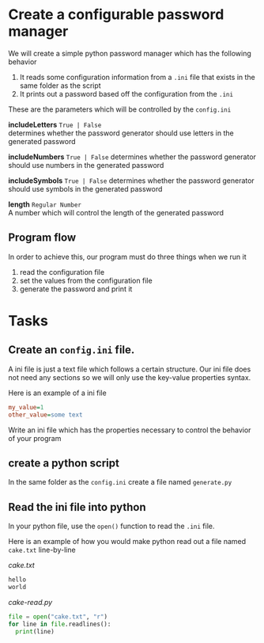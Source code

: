 # Create a configurable password manager
We will create a simple python password manager which has the following behavior

1. It reads some configuration information from a `.ini` file that exists in the same folder as the script
2. It prints out a password based off the configuration from the `.ini`

These are the parameters which will be controlled by the `config.ini`

**includeLetters** `True | False`  
determines whether the password generator should use letters in the generated password

**includeNumbers** `True | False`
determines whether the password generator should use numbers in the generated password

**includeSymbols** `True | False`
determines whether the password generator should use symbols in the generated password

**length** `Regular Number`  
A number which will control the length of the generated password

## Program flow

In order to achieve this, our program must do three things when we run it
1. read the configuration file
2. set the values from the configuration file
3. generate the password and print it

# Tasks

## Create an `config.ini` file.
A ini file is just a text file which follows a certain structure. Our ini file does not need any sections so we will only use the key-value properties syntax.

Here is an example of a ini file

```ini
my_value=1
other_value=some text
```

Write an ini file which has the properties necessary to control the behavior of your program

## create a python script
In the same folder as the `config.ini` create a file named `generate.py`

## Read the ini file into python
In your python file, use the `open()` function to read the `.ini` file.

Here is an example of how you would make python read out a file named `cake.txt` line-by-line


*cake.txt*
```txt
hello
world
```

*cake-read.py*
```py
file = open("cake.txt", "r")
for line in file.readlines():
  print(line)
```
